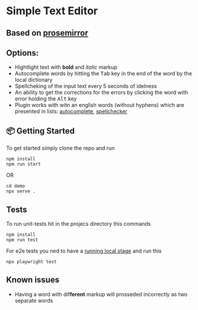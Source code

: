 # Simple Text Editor

## Based on [prosemirror](https://prosemirror.net/)

## Options: 
- Hightlight text with **bold** and *italic* markup
- Autocomplete words by hitting the <kbd>Tab</kbd> key in the end of the word by the local dictionary
- Spellcheking of the input text every 5 seconds of idelness
- An ability to get the corrections for the errors by clicking the word with error holding the <kbd>Alt</kbd> key
- Plugin works with witn an english words (without hyphens) which are presented in lists: [autocomplete](https://github.com/littlemyx/ProseMirrorReactWrapper/blob/master/src/lib/plugins/autocomplete/dataProvider.ts), [spellchecker](https://github.com/littlemyx/ProseMirrorReactWrapper/blob/master/src/lib/plugins/spellchecker/dataProvider.ts)
## 📦 Getting Started

To get started simply clone the repo and run

```
npm install
npm run start
```

OR 


```
cd demo
npx serve .
```

## Tests

To run unit-tests hit in the projecs directory this commands
```
npm install
npm run test
```

For e2e tests you ned to have a [running local stage](getting-started) and run this

```
npx playwright test
```


## Known issues
- Having a word with dif**ferent** markup will prosseded incorrectly as two separate words
